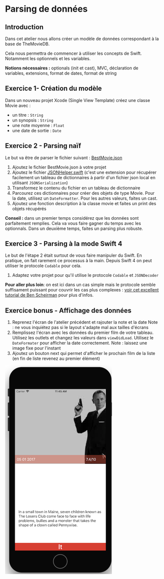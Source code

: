 # Parsing de données

## Introduction

Dans cet atelier nous allons créer un modèle de données correspondant à la base de TheMovieDB.

Cela nous permettra de commencer à utiliser les concepts de Swift. Notamment les optionnels et les variables.

**Notions nécessaires :** optionals \(init et cast\), MVC, déclaration de variables, extensions, format de dates, format de string

## Exercice 1- Création du modèle

Dans un nouveau projet Xcode \(Single View Template\) créez une classe Movie avec :

* un titre : `String`
* un synopsis : `String`
* une note moyenne : `Float`
* une date de sortie : `Date`

## Exercice 2 - Parsing naïf

Le but va être de parser le fichier suivant : [BestMovie.json](/ressources/BestMovie.json)

1. Ajoutez le fichier BestMovie.json à votre projet 
2. Ajoutez le fichier [JSONHelper.swift](/ressources/JSONHelper.swift) \(c'est une extension pour récupérer facilement un tableau de dictionnaires à partir d'un fichier json local en utilisant `JSONSerialization`\)
3. Transformez le contenu du fichier en un tableau de dictionnaire
4. Parcourez ces dictionnaires pour créer des objets de type Movie. Pour la date, utilisez un `DateFormatter`. Pour les autres valeurs, faites un cast.
5. Ajoutez une fonction description à la classe movie et faites un print des objets récupérés

**Conseil :** dans un premier temps considérez que les données sont parfaitement remplies. Cela va vous faire gagner du temps avec les optionnals. Dans un deuxième temps, faites un parsing plus robuste.

## Exercice 3 - Parsing à la mode Swift 4

Le but de l'étape 2 était surtout de vous faire manipuler du Swift. En pratique, on fait rarement ce processus à la main. Depuis Swift 4 on peut utiliser le protocole `Codable` pour cela.

1. Adaptez votre projet pour qu'il utilise le protocole `Codable` et `JSONDecoder`

**Pour aller plus loin**: on est ici dans un cas simple mais le protocole semble suffisament puissant pour couvrir les cas plus complexes : [voir cet excellent tutorial de Ben Scheirman](http://benscheirman.com/2017/06/ultimate-guide-to-json-parsing-with-swift-4/)  pour plus d'infos.

## Exercice bonus - Affichage des données

1. Reprenez l'écran de l'atelier précédent et rajouter la note et la date
Note : ne vous inquiétez pas si le layout s'adapte mal aux tailles d'écrans
2. Remplissez l'écran avec les données du premier film de votre tableau. Utilisez les outlets et changez les valeurs dans `viewDidLoad`. Utilisez le `DateFormater` pour afficher la date correctement.
Note : laissez une image fixe pour l'instant
3. Ajoutez un bouton next qui permet d'afficher le prochain film de la liste (en fin de liste revenez au premier élément)

![](/assets/Parsing_Bonus.png)
